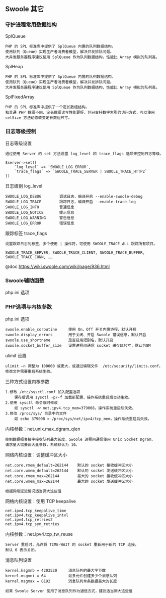 ## Swoole 其它

### 守护进程常用数据结构

SplQueue

```
PHP 的 SPL 标准库中提供了 SplQueue 内置的队列数据结构。
使用队列（Queue）实现生产者消费者模型，解决并发排队问题。
大并发服务器程序建议使用 SplQueue 作为队列数据结构，性能比 Array 模拟的队列高。
```

SplHeap

```
PHP 的 SPL 标准库中提供了 SplQueue 内置的队列数据结构。
使用队列（Queue）实现生产者消费者模型，解决并发排队问题。
大并发服务器程序建议使用 SplQueue 作为队列数据结构，性能比 Array 模拟的队列高。
```

SplFixedArray

```
PHP 的 SPL 标准库中提供了一个定长数组结构。
和普通 PHP 数组不同，定长数组读写性能更好，但只支持数字索引的访问方式，可以使用 setSize 方法动态改变定长数组尺寸。
```

### 日志等级控制

日志等级设置

```
通过使用 Server 的 set 方法设置 log_level 和 trace_flags 选项来控制日志等级。

$server->set([
    `log_level` => `SWOOLE_LOG_ERROR`,
    `trace_flags` => `SWOOLE_TRACE_SERVER | SWOOLE_TRACE_HTTP2`
])
```

日志级别 log_level

```
SWOOLE_LOG_DEBUG        调试日志，编译开启 --enable-swoole-debug
SWOOLE_LOG_TRACE        跟踪日志，编译开启 --enable-trace-log
SWOOLE_LOG_INFO         普通信息
SWOOLE_LOG_NOTICE       提示信息
SWOOLE_LOG_WARNING      警告信息
SWOOLE_LOG_ERROR        错误信息
```

跟踪标签 trace_flags

```
设置跟踪日志的标签，多个使用 | 操作符，可使用 SWOOLE_TRACE_ALL 跟踪所有项目。

SWOOLE_TRACE_SERVER, SWOOLE_TRACE_CLIENT, SWOOLE_TRACE_BUFFER, SWOOLE_TRACE_CONN, ……
```

@doc https://wiki.swoole.com/wiki/page/936.html

### Swoole辅助函数

php.ini 选项


### PHP选项与内核参数

php.ini 选项

```
swoole.enable_coroutine     使用 On、Off 开关内置协程，默认开启
swoole.display_errors       用于关闭、开启 Swoole 错误信息，默认开启
swoole.use_shortname        是否启用短别名，默认开启
swoole.socket_buffer_size   设置进程间通信 socket 缓存区尺寸，默认为8M
```

ulimit 设置

```
ulimit –n 调整为 100000 或更大，或通过编辑文件  /etc/security/limits.conf，
修改文件需要重启系统生效。
```

三种方式设置内核参数

```
1.修改 /etc/sysctl.conf 加入配置选项
    保存后调用 sysctl -p/-f 加载新配置，操作系统重启后自动生效。
2.使用 sysctl 命令临时修改
    如 sysctl -w net.ipv4.tcp_mem=379008，操作系统重启后失效。
3.修改 /proc/sys/ 目录中的文件
    如 echo 379008 > /proc/sys/net/ipv4/tcp_mem，操作系统重启后失效。
```

内核参数：net.unix.max_dgram_qlen

```
控制数据报套接字接收队列最大长度，Swoole 进程间通信使用 Unix Socket Dgram，
请求量大需要调大此参数，系统默认为 10。
```

网络内核设置：调整缓冲区大小

```
net.core.rmem_default=262144    默认的 socket 接收缓冲区大小
net.core.wmem_default=262144    默认的 socket 发送缓冲区大小
net.core.rmem_max=262144        最大的 socket 接收缓冲区大小
net.core.wmem_max=262144        最大的 socket 发送缓冲区大小

根据网络延迟情况适当调大这些值
```

网络内核设置：使用 TCP keepalive

```
net.ipv4.tcp_keepalive_time
net.ipv4.tcp_keepalive_intvl
net.ipv4.tcp_retries2
net.ipv4.tcp_syn_retries
```

内核参数：net.ipv4.tcp_tw_reuse

```
Server 重启时，允许将 TIME-WAIT 的 socket 重新用于新的 TCP 连接。
默认 0 表示关闭。
```

消息队列设置

```
kernel.ksgmnb = 4203520     消息队列的最大字节数
kernel.msgmni = 64          最多允许创建多少个消息队列
kernel.msgmax = 8192        消息队列单条数据最大的长度

如果 Swoole Server 使用了消息队列作为通信方式，建议适当调大这些值
```

